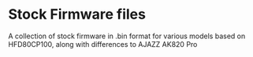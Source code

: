 # Stock Firmware files

A collection of stock firmware in .bin format for various models based on  HFD80CP100, along with differences to AJAZZ AK820 Pro

